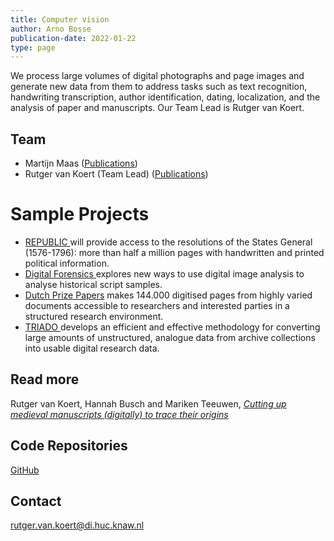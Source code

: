 ```yaml
---
title: Computer vision
author: Arno Bosse
publication-date: 2022-01-22
type: page
---
```

We process large volumes of digital photographs and page images and generate new data from them to address tasks such as text recognition, handwriting transcription, author identification, dating, localization, and the analysis of paper and manuscripts. Our Team Lead is Rutger van Koert.


## Team

*   Martijn Maas ([Publications](https://pure.knaw.nl/portal/en/persons/m-maas(42f5a5fc-f196-4aa4-91e8-09b059e1891b).html))
*   Rutger van Koert (Team Lead) ([Publications](https://pure.knaw.nl/portal/en/persons/rutger-koert-van(47bbce92-fb7c-4308-a3bb-dd2cb43fd4af)/publications.html))

# Sample Projects

*   [REPUBLIC ](https://www.huygens.knaw.nl/projecten/republic-de-online-toegang-tot-de-resoluties-van-de-staten-generaal-1576-1796/)will provide access to the resolutions of the States General (1576-1796): more than half a million pages with handwritten and printed political information.
*   [Digital Forensics ](https://www.huygens.knaw.nl/projecten/digital-forensics-for-historical-documents/)explores new ways to use digital image analysis to analyse historical script samples.
*   [Dutch Prize Papers](https://www.huygens.knaw.nl/projecten/dutch-prize-papers/) makes 144.000 digitised pages from highly varied documents accessible to researchers and interested parties in a structured research environment.
*   [TRIADO ](https://www.oorlogsbronnen.nl/triado)develops an efficient and effective methodology for converting large amounts of unstructured, analogue data from archive collections into usable digital research data.

## Read more

Rutger van Koert, Hannah Busch and Mariken Teeuwen, [_Cutting up medieval manuscripts (digitally) to trace their origins_](http://2019.dhbenelux.org/wp-content/uploads/sites/13/2019/08/DH_Benelux_2019_paper_53.pdf)

## Code Repositories

[GitHub](https://github.com/knaw-huc/)

## Contact

[rutger.van.koert@di.huc.knaw.nl](mailto:rutger.van.koert@di.huc.knaw.nl)
